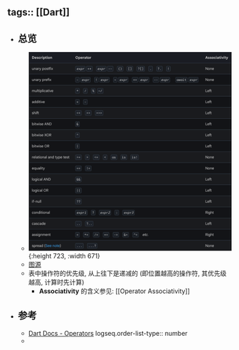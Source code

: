 tags:: [[Dart]]
---

- ## 总览
	- ![image.png](../assets/image_1761494169335_0.png){:height 723, :width 671}
	- [图源](https://dart.dev/language/operators)
	- 表中操作符的优先级, 从上往下是递减的 (即位置越高的操作符, 其优先级越高, 计算时先计算)
		- **Associativity** 的含义参见: [[Operator Associativity]]
- ## 参考
	- [Dart Docs - Operators](https://dart.dev/language/operators)
	  logseq.order-list-type:: number
	-